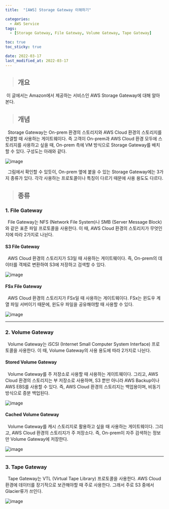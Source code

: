 ```yaml
---
title:  "[AWS] Storage Gateway 이해하기"

categories:
  - AWS Service
tags:
  - [Storage Gateway, File Gateway, Volume Gateway, Tape Gateway]

toc: true
toc_sticky: true

date: 2022-03-17
last_modified_at: 2022-03-17
---
```


> ## 개요

&nbsp;이 글에서는 Amazon에서 제공하는 서비스인 AWS Storage Gateway에 대해 알아본다.

> ## 개념

&nbsp; Storage Gateway는 On-prem 환경의 스토리지와 AWS Cloud 환경의 스토리지를 연결할 때 사용하는 게이트웨이다. 즉 고객이 On-prem과 AWS Cloud 환경 모두에 스토리지를 사용하고 싶을 때, On-prem 측에 VM 방식으로 Storage Gateway를 배치할 수 있다. 구성도는 아래와 같다.

![image](https://user-images.githubusercontent.com/49023663/158736491-c382f511-03ee-4e50-8d33-212fee93af70.png)

&nbsp; 그림에서 확인할 수 있듯이, On-prem 옆에 붙을 수 있는 Storage Gateway에는 3가지 종류가 있다. 각각 사용하는 프로토콜이나 특징이 다르기 때문에 사용 용도도 다르다.

> ## 종류

### 1. File Gateway

&nbsp; File Gateway는 NFS (Network File System)나 SMB (Server Message Block)와 같은 표준 파일 프로토콜을 사용한다. 이 때, AWS Cloud 환경의 스토리지가 무엇인지에 따라 2가지로 나뉜다.

#### S3 File Gateway

&nbsp; AWS Cloud 환경의 스토리지가 S3일 때 사용하는 게이트웨이다. 즉, On-prem의 데이터를 객체로 변환하여 S3에 저장하고 검색할 수 있다.

![image](https://user-images.githubusercontent.com/49023663/158742435-4d7cac42-e74c-4e20-8664-10731332f2cb.png)


####  FSx File Gateway

&nbsp; AWS Cloud 환경의 스토리지가 FSx일 때 사용하는 게이트웨이다. FSx는 윈도우 계열 파일 서버이기 때문에, 윈도우 파일을 공유해야할 때 사용할 수 있다.

![image](https://user-images.githubusercontent.com/49023663/158742141-59b7cc1d-ce38-4801-a80c-34a8d098b327.png)

---

### 2. Volume Gateway

&nbsp; Volume Gateway는 iSCSI (Internet Small Computer System Interface) 프로토콜을 사용한다. 이 때, Volume Gateway의 사용 용도에 따라 2가지로 나뉜다.

#### Stored Volume Gateway

&nbsp; Volume Gateway를 주 저장소로 사용할 때 사용하는 게이트웨이다. 그리고, AWS Cloud 환경의 스토리지는 부 저장소로 사용하며, S3 뿐만 아니라 AWS Backup이나 AWS EBS를 사용할 수 있다. 즉, AWS Cloud 환경의 스토리지는 백업용이며, 비동기 방식으로 증분 백업된다.

![image](https://user-images.githubusercontent.com/49023663/158740639-0abb2498-6914-4c62-a1e5-c7923e5e4269.png)

#### Cached Volume Gateway

&nbsp; Volume Gateway를 캐시 스토리지로 활용하고 싶을 때 사용하는 게이트웨이다. 그리고, AWS Cloud 환경의 스토리지가 주 저장소다. 즉, On-prem이 자주 검색하는 정보만 Volume Gateway에 저장한다.

![image](https://user-images.githubusercontent.com/49023663/158740677-1ce4cbaf-1679-493d-95d2-58461a1477b9.png)

---

### 3. Tape Gateway

&nbsp; Tape Gateway는 VTL (Virtual Tape Library) 프로토콜을 사용한다. AWS Cloud 환경에 데이터를 장기적으로 보관해야할 때 주로 사용한다. 그래서 주로 S3 중에서 Glacier류가 쓰인다.

![image](https://user-images.githubusercontent.com/49023663/158741299-46c12567-4554-4998-a686-6274404d6205.png)